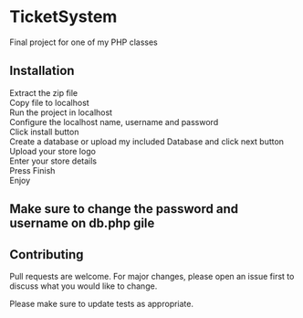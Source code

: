 # TicketSystem
Final project for one of my PHP classes

## Installation

Extract the zip file<br>
Copy file to localhost<br>
Run the project in localhost<br>
Configure the localhost name, username and password<br>
Click install button<br>
Create a database or upload my included Database and click next button<br>
Upload your store logo<br>
Enter your store details<br>
Press Finish<br>
Enjoy

## Make sure to change the password and username on db.php gile


## Contributing
Pull requests are welcome. For major changes, please open an issue first to discuss what you would like to change.

Please make sure to update tests as appropriate.
